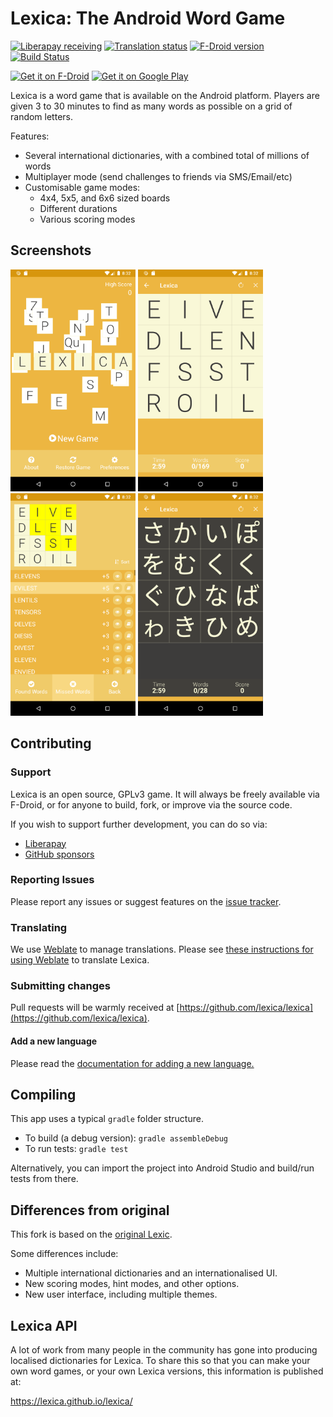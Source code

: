 # Lexica: The Android Word Game

[![Liberapay receiving](https://img.shields.io/liberapay/receives/Lexica)](https://liberapay.com/Lexica/donate)
[![Translation status](https://hosted.weblate.org/widgets/lexica/-/svg-badge.svg)](https://hosted.weblate.org/engage/lexica/)
[![F-Droid version](https://img.shields.io/f-droid/v/com.serwylo.lexica)](https://f-droid.org/packages/com.serwylo.lexica/)
[![Build Status](https://img.shields.io/github/workflow/status/lexica/lexica/Android%20CI)](https://github.com/lexica/lexica/actions/workflows/android.yml?query=branch%3Amaster)

[<img src="https://f-droid.org/badge/get-it-on.png" alt="Get it on F-Droid" height="80px">](https://f-droid.org/app/com.serwylo.lexica) [<img alt='Get it on Google Play' src='https://play.google.com/intl/en_us/badges/images/generic/en_badge_web_generic.png' height='80px'/>](https://play.google.com/store/apps/details?id=com.serwylo.lexica)

Lexica is a word game that is available on the Android platform. Players are 
given 3 to 30 minutes to find as many words as possible on a grid of random letters.

Features:
 * Several international dictionaries, with a combined total of millions of words
 * Multiplayer mode (send challenges to friends via SMS/Email/etc)
 * Customisable game modes:
   * 4x4, 5x5, and 6x6 sized boards
   * Different durations
   * Various scoring modes

## Screenshots

<img src="./fastlane/metadata/android/en-US/images/phoneScreenshots/01_main_menu_light.png" alt="Lexica game main menu" width="200"> <img src="./fastlane/metadata/android/en-US/images/phoneScreenshots/02_game_light.png" alt="In game screenshot (light theme)" width="200"> <img src="./fastlane/metadata/android/en-US/images/phoneScreenshots/03_missed_words_light.png" alt="End game screen (showing missed words)" width="200"> <img src="./fastlane/metadata/android/en-US/images/phoneScreenshots/06_game_dark.png" alt="In game screenshot (dark theme)" width="200">

## Contributing

### Support

Lexica is an open source, GPLv3 game. It will always be freely available via F-Droid, or for anyone to build, fork, or improve via the source code.

If you wish to support further development, you can do so via:

* [Liberapay](https://liberapay.com/Lexica/donate)
* [GitHub sponsors](https://github.com/sponsors/pserwylo)

### Reporting Issues

Please report any issues or suggest features on the [issue tracker](https://github.com/lexica/lexica/issues).

### Translating

We use [Weblate](https://hosted.weblate.org/engage/lexica/) to manage translations. Please see [these instructions for using Weblate](https://hosted.weblate.org/engage/lexica/) to translate Lexica.

### Submitting changes

Pull requests will be warmly received at [https://github.com/lexica/lexica](https://github.com/lexica/lexica).

#### Add a new language

Please read the [documentation for adding a new language.](./assets/dictionaries/README.md)

## Compiling

This app uses a typical `gradle` folder structure.

 * To build (a debug version): `gradle assembleDebug`
 * To run tests: `gradle test`

Alternatively, you can import the project into Android Studio and build/run tests from there.

## Differences from original

This fork is based on the [original Lexic](http://code.google.com/p/lexic).

Some differences include:
 * Multiple international dictionaries and an internationalised UI.
 * New scoring modes, hint modes, and other options.
 * New user interface, including multiple themes.

## Lexica API

A lot of work from many people in the community has gone into producing localised dictionaries
for Lexica. To share this so that you can make your own word games, or your own Lexica versions,
this information is published at:

https://lexica.github.io/lexica/
